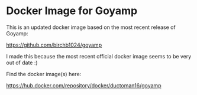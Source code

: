 # Docker Image for Goyamp

This is an updated docker image based on the most recent release of Goyamp:

<https://github.com/birchb1024/goyamp>

I made this because the most recent official docker image seems to be very out of date :)

Find the docker image(s) here:

<https://hub.docker.com/repository/docker/ductoman16/goyamp>
